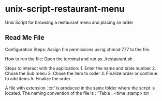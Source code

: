 # unix-script-restaurant-menu
Unix Script for browsing a restaurant menu and placing an order


## Read Me File 

Configuration Steps:
Assign file permissions using chmod 777 to the file.

How to run the file:
Open the terminal and run as ./restaurant.sh

Steps to interact with the application:
	1.	Enter the name and table number
	2.	Chose the Sub menu
	3.	Chose the item to order
	4.	Finalize order or continue to add items 
	5.	Finalize the order 

A file with extension ‘.txt’ is produced in the same folder where the script is located. The naming convention of the file is : “Table_<table no.>_<time_stamp>.txt
 
